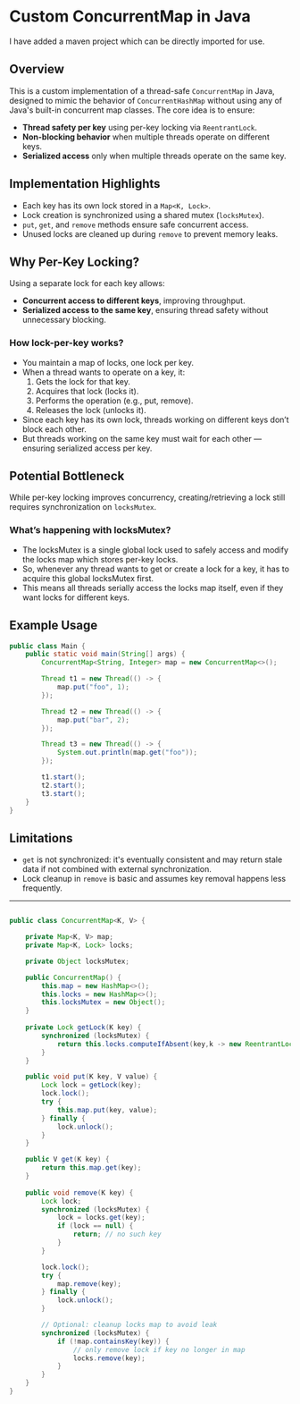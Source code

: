 # Custom ConcurrentMap in Java

I have added a maven project which can be directly imported for use.

## Overview

This is a custom implementation of a thread-safe `ConcurrentMap` in Java, designed to mimic the behavior of `ConcurrentHashMap` 
without using any of Java's built-in concurrent map classes. The core idea is to ensure:

- **Thread safety per key** using per-key locking via `ReentrantLock`.
- **Non-blocking behavior** when multiple threads operate on different keys.
- **Serialized access** only when multiple threads operate on the same key.

## Implementation Highlights

- Each key has its own lock stored in a `Map<K, Lock>`.
- Lock creation is synchronized using a shared mutex (`locksMutex`).
- `put`, `get`, and `remove` methods ensure safe concurrent access.
- Unused locks are cleaned up during `remove` to prevent memory leaks.

## Why Per-Key Locking?

Using a separate lock for each key allows:
- **Concurrent access to different keys**, improving throughput.
- **Serialized access to the same key**, ensuring thread safety without unnecessary blocking.

### How lock-per-key works?

- You maintain a map of locks, one lock per key.
- When a thread wants to operate on a key, it:
	1. Gets the lock for that key.
	2. Acquires that lock (locks it).
	3. Performs the operation (e.g., put, remove).
	4. Releases the lock (unlocks it).
- Since each key has its own lock, threads working on different keys don’t block each other.
- But threads working on the same key must wait for each other — ensuring serialized access per key.

## Potential Bottleneck

While per-key locking improves concurrency, creating/retrieving a lock still requires synchronization on `locksMutex`.

### What’s happening with locksMutex?

- The locksMutex is a single global lock used to safely access and modify the locks map which stores per-key locks.
- So, whenever any thread wants to get or create a lock for a key, it has to acquire this global locksMutex first.
- This means all threads serially access the locks map itself, even if they want locks for different keys.

## Example Usage

```java
public class Main {
    public static void main(String[] args) {
        ConcurrentMap<String, Integer> map = new ConcurrentMap<>();

        Thread t1 = new Thread(() -> {
            map.put("foo", 1);
        });

        Thread t2 = new Thread(() -> {
            map.put("bar", 2);
        });

        Thread t3 = new Thread(() -> {
            System.out.println(map.get("foo"));
        });

        t1.start();
        t2.start();
        t3.start();
    }
}
```

## Limitations

- `get` is not synchronized: it's eventually consistent and may return stale data if not combined with external synchronization.
- Lock cleanup in `remove` is basic and assumes key removal happens less frequently.

---

```java

public class ConcurrentMap<K, V> {

	private Map<K, V> map;
	private Map<K, Lock> locks;

	private Object locksMutex;

	public ConcurrentMap() {
		this.map = new HashMap<>();
		this.locks = new HashMap<>();
		this.locksMutex = new Object();
	}
	
	private Lock getLock(K key) {
		synchronized (locksMutex) {
			return this.locks.computeIfAbsent(key,k -> new ReentrantLock());
		}
	}

	public void put(K key, V value) {
		Lock lock = getLock(key);
		lock.lock();
		try {
			this.map.put(key, value);
		} finally {
			lock.unlock();
		}
	}

	public V get(K key) {
		return this.map.get(key);
	}
	
	public void remove(K key) {
		Lock lock;
		synchronized (locksMutex) {
			lock = locks.get(key);
			if (lock == null) {
				return; // no such key
			}
		}

		lock.lock();
		try {
			map.remove(key);
		} finally {
			lock.unlock();
		}

		// Optional: cleanup locks map to avoid leak
		synchronized (locksMutex) {
			if (!map.containsKey(key)) { 
				// only remove lock if key no longer in map
				locks.remove(key);
			}
		}
	}
}
```